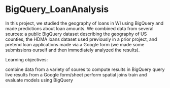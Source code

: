 # BigQuery_LoanAnalysis

In this project, we studied the geography of loans in WI using BigQuery and made predictions about loan amounts. We combined data from several sources: a public BigQuery dataset describing the geography of US counties, the HDMA loans dataset used previously in a prior project, and pretend loan applications made via a Google form (we made some submissions ourself and then immediately analyzed the results).

Learning objectives:

combine data from a variety of soures to compute results in BigQuery
query live results from a Google form/sheet
perform spatial joins
train and evaluate models using BigQuery
